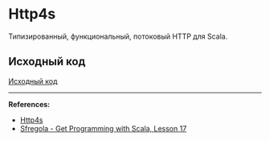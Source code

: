 # Http4s

Типизированный, функциональный, потоковый HTTP для Scala.

## Исходный код

[Исходный код](https://gitflic.ru/project/artemkorsakov/scalabook/blob?file=examples%2Fsrc%2Fmain%2Fscala%2Flibs%2Fhttp4s%2FPingApp.scala&plain=1)

---

**References:**
- [Http4s](https://http4s.org/)
- [Sfregola - Get Programming with Scala, Lesson 17](https://www.manning.com/books/get-programming-with-scala)
